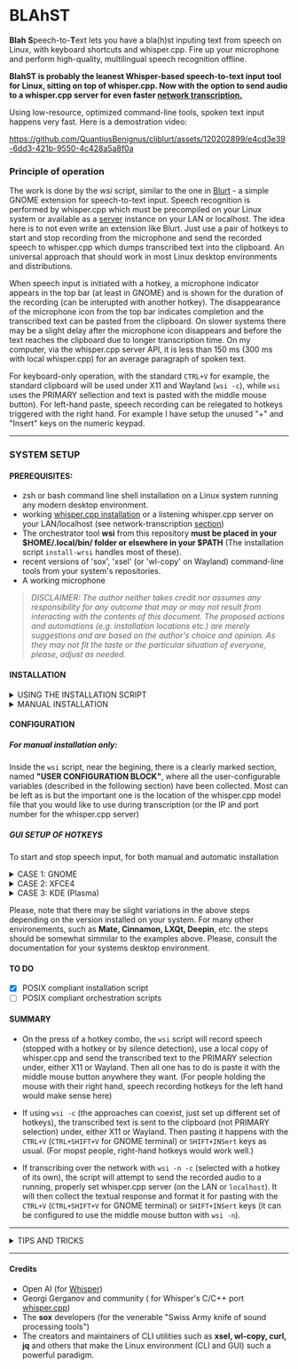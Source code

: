 # BLAhST
**Blah** **S**peech-to-**T**ext lets you have a bla(h)st inputing text from speech on Linux, with keyboard shortcuts and whisper.cpp. Fire up your microphone and perform high-quality, multilingual speech recognition offline.

**BlahST is probably the leanest Whisper-based speech-to-text input tool for Linux, sitting on top of whisper.cpp. Now with the option to send audio to a whisper.cpp server for even faster [network transcription.](./API_TRANSCRIBE.md)**

Using low-resource, optimized command-line tools, spoken text input happens very fast. Here is a demostration video:

https://github.com/QuantiusBenignus/cliblurt/assets/120202899/e4cd3e39-6dd3-421b-9550-4c428a5a8f0a

### Principle of operation
The work is done by the *wsi* script, similar to the one in [Blurt](https://github.com/QuantiusBenignus/blurt/) - a simple GNOME extension for speech-to-text input.
Speech recognition is performed by whisper.cpp which must be precompiled on your Linux system or available as a [server](https://github.com/ggerganov/whisper.cpp/tree/master/examples/server) instance on your LAN or localhost.
The idea here is to not even write an extension like Blurt. Just use a pair of hotkeys to start and stop recording from the microphone and send the recorded speech to whisper.cpp which dumps transcribed text into the clipboard. An universal approach that should work in most Linux desktop environments and distributions.

When speech input is initiated with a hotkey, a microphone indicator appears in the top bar (at least in GNOME) and is shown for the duration of the recording (can be interupted with another hotkey).
The disappearance of the microphone icon from the top bar indicates completion and the transcribed text can be pasted from the clipboard. On slower systems there may be a slight delay after the microphone icon disappears and before the text reaches the clipboard due to longer transcription time. On my computer, via the whisper.cpp server API, it is less than 150 ms (300 ms with local whisper.cpp) for an average paragraph of spoken text.

For keyboard-only operation, with the standard `CTRL+V` for example, the standard clipboard will be used under X11 and Wayland (`wsi -c`), while `wsi` uses the PRIMARY sellection and text is pasted with the middle mouse button). For left-hand paste, speech recording can be relegated to hotkeys triggered with the right hand. For example I have setup the unused "+" and "Insert" keys on the numeric keypad. 

---

### SYSTEM SETUP

#### PREREQUISITES:
- zsh or bash command line shell installation on a Linux system running any modern desktop environment.   
- working [whisper.cpp installation](https://github.com/ggerganov/whisper.cpp) or a listening whisper.cpp server on your LAN/localhost (see network-transcription [section](./API_TRANSCRIBE.md))
- The orchestrator tool **wsi** from this repository **must be placed in your $HOME/.local/bin/ folder or elsewhere in your $PATH** (The installation script `install-wrsi` handles most of these).  
- recent versions of 'sox', 'xsel' (or 'wl-copy' on Wayland) command-line tools from your system's repositories.
-  A working microphone 
> *DISCLAIMER: The author neither takes credit nor assumes any responsibility for any outcome that may or may not result from interacting with the contents of this document. The proposed actions and automations (e.g. installation locations etc.) are merely suggestions and are based on the author's choice and opinion. As they may not fit the taste or the particular situation of everyone, please, adjust as needed.*

#### INSTALLATION
<details>
<summary>USING THE INSTALLATION SCRIPT</summary>
Run the script `install-wrsi` from the folder of the cloned repository and follow the prompts. It will move the script and make it executable, create a link to whisper.cpp `main` executable, set the environment, set a default whisper.cpp model, check for dependencies and request their installation if missing, etc.
The installation script also handles setup for network transcription, but the IP and port for the whisper.cpp server must be set manually in `wsi`
Run the script `wsi` directly from the command line first to verify its proper operation. Later it will be invoked only with [hotkeys](https://github.com/QuantiusBenignus/BlahST/#gui-setup-of-hotkeys) for speed and convenience.
</details>
<details>
<summary>MANUAL INSTALLATION</summary>

*(Assuming whisper.cpp is installed and the "main" executable compiled with 'make' in the cloned whisper.cpp repo. See Prerequisites section)*
* Place the script **wsi** in $HOME/.local/bin/
* Make it executable
  ```
  cd $HOME/.local/bin; chmod +x wsi
  ```
* Run once from the command line to let the script check for required dependencies
* If using local whisper.cpp, create a symbolic link (the code expects 'transcribe' in your $PATH) to the compiled "main" executable in the whisper.cpp directory.
  For example, create it in your `$HOME/.local/bin/` (part of your $PATH) with 
```
ln -s /full/path/to/whisper.cpp/main $HOME/.local/bin/transcribe
```
If transcribe is not in your $PATH, either edit the call to it in **wsi** to include the absolute path, or add its location to the $PATH variable. Otherwise the script will fail.
</details>
 
#### CONFIGURATION
##### For manual installation only:
Inside the `wsi` script, near the begining, there is a clearly marked section, named **"USER CONFIGURATION BLOCK"**, where all the user-configurable variables (described in the following section) have been collected. 
Most can be left as is but the important one is the location of the whisper.cpp model file that you would like to use during transcription (or the IP and port number for the whisper.cpp server)

##### GUI SETUP OF HOTKEYS
To start and stop speech input, for both manual and automatic installation
<details>
<summary> CASE 1: GNOME</summary>

##### Hotkey to start recording of speech
* Open your GNOME system settings and find "Keyboard".
* Under "Keyboard shortcuts", "View and customize shortcuts"
* In the new window, scroll down to "Custom Shortcuts" and press it.
* Press "+" to add a new shortcut and give it a name: "Start Recording Speech"
* In the "Command" field type `/home/yourusername/.local/bin/wsi` for using the middle mouse button or change it to `.../wsi -c` for using the clipboard.
* Then press "Set Shortcut" and select a (unused) key combination. For example CTRL+ALT+a
* Click Add and you are done. 

The **wsi** script has a silence detection filter in the call to sox (rec) and would stop recording (in the best case) on 2 seconds of silence.
In addition, if one does not want wait or has issues with the silence detection threshold:

##### Manual speech recording interuption
For those who want to be able to interupt the recording manually with a key combination, in the spirit of great hacks, we are going to use the system built-in features:
* Open your GNOME system settings and again, find "Keyboard".
* Under "Keyboard shortcuts", "View and customize shortcuts"
* In the new window, scroll down to "Custom Shortcuts" and press it.
* Press "+" to add a new shortcut and give it a name: "Interupt Speech Input!"
* In the "Command" field type `pkill --signal 2 rec`
* Then press "Set Shortcut" and select a (unused) key combination. For example CTRL+ALT+x
* Click Add and you are done.
  
That Simple.  Just make sure that the new key binding has not been set-up already for something else.
Now when the script is recording speech, it can be stopped with the new key combo and transcription will start immediatelly.
</details>

<details>
<summary> CASE 2: XFCE4</summary>
This is simalr to the GNOME setup above (for reference, see its more detailed instructions) 
* Open the Xfce4 Settings Manager.
* Navigate to Keyboard → Application Shortcuts.
* Click on the Add button to create a new shortcut.
* Enter the name of the shortcut and the command e.g. `/home/yourusername/.local/bin/wsi`  or `.../wsi -c` for using the clipboard.
* Press the keys you wish to assign to the shortcut.
* Click OK to save the shortcut.
 The hotkey to stop speech recording should be done similarly with `pkill --signal 2 rec`.
</details>

<details>
<summary> 
CASE 3: KDE (Plasma)
</summary>
This is similar to the GNOME setup above (for reference, see its more detailed instructions)
* Open the System Settings application.
* Navigate to Shortcuts and then Custom Shortcuts.
* Click on Edit and then New to create a new group for your shortcuts if needed.
* Under the newly created group, click on New again and select Global Shortcut -> Command/URL.
* Give your new shortcut a name.
* Choose the desired shortcut key combination by clicking on the button next to "None" and pressing the keys you want to assign to the shortcut.
* In the Trigger tab, specify the command to be executed when the shortcut is triggered. e.g. `/home/yourusername/.local/bin/wsi` or `.../wsi -c`
* Ensure that the Enabled checkbox is checked to activate the shortcut.
* Apply the changes by clicking Apply or OK.
The hotkey to stop speech recording should be done similarly with `pkill --signal 2 rec`. 
</details>

Please, note that there may be slight variations in the above steps depending on the version installed on your system.
For many other environements, such as **Mate, Cinnamon, LXQt, Deepin**, etc. the steps should be somewhat simmilar to the examples above.
Please, consult the documentation for your systems desktop environment.
#### TO DO
- [x] POSIX compliant installation script
- [ ] POSIX compliant orchestration scripts

#### SUMMARY
* On the press of a hotkey combo, the `wsi` script will record speech (stopped with a hotkey or by silence detection), use a local copy of whisper.cpp and send the transcribed text to the PRIMARY selection under, either X11 or Wayland.
Then all one has to do is paste it with the middle mouse button anywhere they want. (For people holding the mouse with their right hand, speech recording hotkeys for the left hand would make sense here) 

* If using `wsi -c` (the approaches can coexist, just set up different set of hotkeys), the transcribed text is sent to the clipboard (not PRIMARY selection) under, either X11 or Wayland.
Then pasting it happens with the `CTRL+V` (`CTRL+SHIFT+V` for GNOME terminal) or `SHIFT+INSert` keys as usual. (For mopst people, right-hand hotkeys would work well.)

* If transcribing over the network with `wsi -n -c` (selected with a hotkey of its own), the script will attempt to send the recorded audio to a running, properly set whisper.cpp server (on the LAN or `localhost`).
  It will then collect the textual response and format it for pasting with the `CTRL+V` (`CTRL+SHIFT+V` for GNOME terminal) or `SHIFT+INSert` keys (it can be configured to use the middle mouse button with `wsi -n`).  
---

<details>
  <summary>TIPS AND TRICKS</summary>
Sox is recording in wav format at 16k rate, the only currently accepted by whisper.cpp. This is done in **wsi** with this command:
`rec -t wav $ramf rate 16k silence 1 0.1 3% 1 2.0 6% `
It will attempt to stop on silence of 2s with signal level threshold of 6%. A very noisy environment will prevent the detection of silence and the recording (of noise) will continue. This is a problem and a remedy that may not work in all cases is to adjust the duration and silence threshold in the sox filter in the `wsi` script. Of course, one can use the manual interuption method if preferred.

We can't raise the threshold arbitrarily because, if one consistently lowers their voice (fadeout) at the end of speech, it may get cut off if the threshold is high. Lower it in that case to a few %.    
It is best to try to make the speech distinguishable from noise by amplitude (speak clearly, close to the microphone), while minimizing external noise (sheltered location of the microphone, noise canceling hardware etc.)
With good speech signal level, the threshold can then be more effective, since SNR (speech-to-noise ratio:-) is effectively increased. 

After the speech is captured, it will be passed to `transcribe` (whisper.cpp) for speech recognition. This will happen faster than real time (especially with a fast CPU or if your whisper.cpp installation uses CUDA). One can adjust the number of processing threads used by adding  `-t n` to the command line parameters of transcribe (please, see whisper.cpp documentation). 
The script will then parse the text to remove non-speech artifacts, format it and send it to the PRIMARY selection (clipboard) using either X11 or Wayland tools. 

In principle, whisper (whisper.cpp) **is multilingual** and with the correct model file, this extension will "blurt" out UTF-8 text transcribed in the correct language. In the wsi script, the language choice can be made permanent by using `-l LC` in the `transcribe` call, where LC stands for the language code of choice, for example `-l fr` for french. 

##### Temporary directory and files
Speech-to-text transcription is memory- and CPU-intensive task and fast storage for read and write access can only help. That is why **wsi** stores temporary and resource files in memory, for speed and to reduce SSD/HDD "grinding": `TEMPD='/dev/shm'`. 
This mount point of type "tmpfs" is created in RAM (let's assume that you have enough, say, at least 8GB) and is made available by the kernel for user-space applications. When the computer is shut down it is automatically wiped out, which is fine since we do not need the intermediate files.
In fact, for some types of applications (looking at you Electron), it would be beneficial (IMHO) to have the systemwide /tmp mount point also kept in RAM. Moving /tmp to RAM may speed up application startup a bit. A welcome speedup for any Electron app. In its simplest form, this transition is easy, just run:

`echo "tmpfs /tmp tmpfs rw,nosuid,nodev" | sudo tee -a /etc/fstab`
and then restart your Linux computer.
For the aforementioned reasons, especially if HDD is the main storage media, one can also move the ASR model files needed by whisper.cpp in the same location (/dev/shm). These are large files, that can be transferred to this location at the start of a terminal session (or at system startup). This can be done using your `.profile` file by placing something like this in it: 
```
([ -f /dev/shm/ggml-base.en.bin ] || cp /path/to/your/local/whisper.cpp/models/ggml* /dev/shm/)
```
</details>

---

#### Credits
* Open AI (for [Whisper](https://github.com/openai/whisper))
* Georgi Gerganov and community ( for Whisper's C/C++ port [whisper.cpp](https://github.com/ggerganov/whisper.cpp))
* The **sox** developers (for the venerable "Swiss Army knife of sound processing tools")
* The creators and maintainers of CLI utilities such as **xsel, wl-copy, curl, jq** and others that make the Linux environment (CLI and GUI) such a powerful paradigm.
